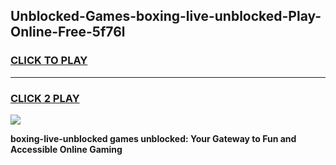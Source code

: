 
## Unblocked-Games-boxing-live-unblocked-Play-Online-Free-5f76l
<h3>
<a href="https://premium76.site?title=boxing-live-unblocked&ref=26A">CLICK TO PLAY</a></h3>
<hr>

<h3>
<a href="https://premium76.site?title=boxing-live-unblocked&ref=26A">CLICK 2 PLAY</a>
  
</h3>

<a href="https://premium76.site?title=boxing-live-unblocked&ref=26A"><img src="https://clearcache.store/games.png"></a>


**boxing-live-unblocked games unblocked: Your Gateway to Fun and Accessible Online Gaming**
